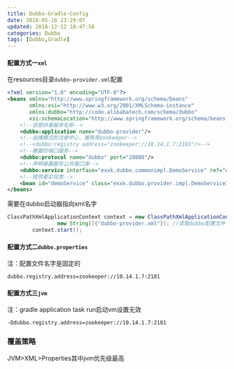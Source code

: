 ```yaml
---
title: Dubbo-Gradle-Config
date: 2018-05-16 23:29:07
updated: 2018-12-12 10:47:58
categories: Dubbo
tags: [Dubbo,Gradle]
---
```


#### 配置方式一`xml`

在resources目录`dubbo-provider.xml`配置

```xml
<?xml version="1.0" encoding="UTF-8"?>
<beans xmlns="http://www.springframework.org/schema/beans"
       xmlns:xsi="http://www.w3.org/2001/XMLSchema-instance"
       xmlns:dubbo="http://code.alibabatech.com/schema/dubbo"
       xsi:schemaLocation="http://www.springframework.org/schema/beans http://www.springframework.org/schema/beans/spring-beans.xsd http://code.alibabatech.com/schema/dubbo http://code.alibabatech.com/schema/dubbo/dubbo.xsd">
    <!--该提供者服务名称-->
    <dubbo:application name="dubbo-provider"/>
    <!--组播模式的注册中心，推荐用zookeeper-->
    <!--<dubbo:registry address="zookeeper://10.14.1.7:2181"/>-->
    <!--暴露的端口服务-->
    <dubbo:protocol name="dubbo" port="20880"/>
    <!--声明暴露服务公共接口类-->
    <dubbo:service interface="exxk.dubbo.commonimpl.DemoService" ref="demoService"/>
    <!--提供者实现类-->
    <bean id="demoService" class="exxk.dubbo.provider.impl.DemoServiceImpl"/>
</beans>
```

需要在dubbo启动器指向xml名字

```java
ClassPathXmlApplicationContext context = new ClassPathXmlApplicationContext(
                new String[]{"dubbo-provider.xml"}); //读取dubbo配置文件
        context.start();
```

#### 配置方式二`dubbo.properties`

注：配置文件名字是固定的

```properties
dubbo.registry.address=zookeeper://10.14.1.7:2181
```

#### 配置方式三`jvm`

注：gradle application task run启动vm设置无效

```
-Ddubbo.registry.address=zookeeper://10.14.1.7:2181
```

### 覆盖策略

JVM>XML>Properties其中jvm优先级最高